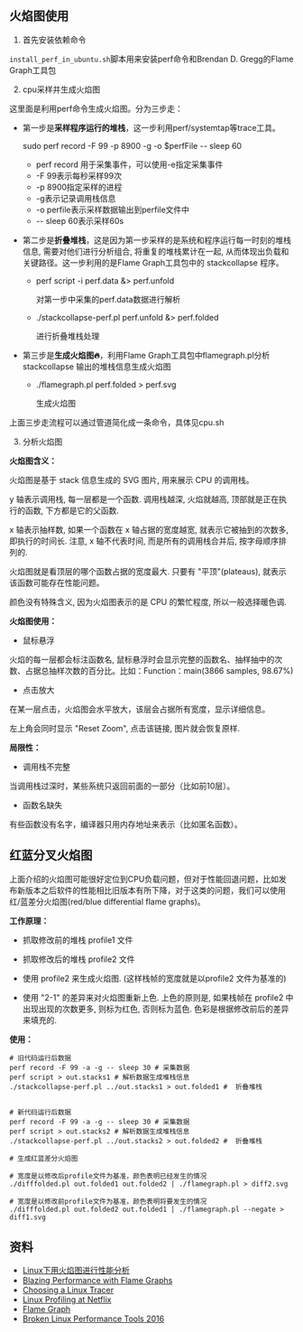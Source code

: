 ## 火焰图使用

1. 首先安装依赖命令

`install_perf_in_ubuntu.sh`脚本用来安装perf命令和Brendan D. Gregg的Flame Graph工具包

2. cpu采样并生成火焰图

这里面是利用perf命令生成火焰图。分为三步走：

- 第一步是**采样程序运行的堆栈**，这一步利用perf/systemtap等trace工具。

    sudo perf record -F 99 -p 8900 -g -o $perfFile -- sleep 60 
    - perf record 用于采集事件，可以使用-e指定采集事件
    - -F 99表示每秒采样99次
    - -p 8900指定采样的进程
    - -g表示记录调用栈信息
    - -o perfile表示采样数据输出到perfile文件中
    - -- sleep 60表示采样60s


- 第二步是**折叠堆栈**，这是因为第一步采样的是系统和程序运行每一时刻的堆栈信息, 需要对他们进行分析组合, 将重复的堆栈累计在一起, 从而体现出负载和关键路径。这一步利用的是Flame Graph工具包中的 stackcollapse 程序。

    - perf script -i perf.data &> perf.unfold

        对第一步中采集的perf.data数据进行解析
    - ./stackcollapse-perf.pl perf.unfold &> perf.folded

        进行折叠堆栈处理

- 第三步是**生成火焰图🔥**，利用Flame Graph工具包中flamegraph.pl分析stackcollapse 输出的堆栈信息生成火焰图

    - ./flamegraph.pl perf.folded > perf.svg

        生成火焰图

上面三步走流程可以通过管道简化成一条命令，具体见cpu.sh


3. 分析火焰图

**火焰图含义：**

火焰图是基于 stack 信息生成的 SVG 图片, 用来展示 CPU 的调用栈。

y 轴表示调用栈, 每一层都是一个函数. 调用栈越深, 火焰就越高, 顶部就是正在执行的函数, 下方都是它的父函数.

x 轴表示抽样数, 如果一个函数在 x 轴占据的宽度越宽, 就表示它被抽到的次数多, 即执行的时间长. 注意, x 轴不代表时间, 而是所有的调用栈合并后, 按字母顺序排列的.

火焰图就是看顶层的哪个函数占据的宽度最大. 只要有 "平顶"(plateaus), 就表示该函数可能存在性能问题。

颜色没有特殊含义, 因为火焰图表示的是 CPU 的繁忙程度, 所以一般选择暖色调.

**火焰图使用：**

- 鼠标悬浮

火焰的每一层都会标注函数名, 鼠标悬浮时会显示完整的函数名、抽样抽中的次数、占据总抽样次数的百分比。比如：Function：main(3866 samples, 98.67%)


- 点击放大

在某一层点击，火焰图会水平放大，该层会占据所有宽度，显示详细信息。

左上角会同时显示 "Reset Zoom", 点击该链接, 图片就会恢复原样.


**局限性：**

- 调用栈不完整

当调用栈过深时，某些系统只返回前面的一部分（比如前10层）。

- 函数名缺失

有些函数没有名字，编译器只用内存地址来表示（比如匿名函数）。

## 红蓝分叉火焰图

上面介绍的火焰图可能很好定位到CPU负载问题，但对于性能回退问题，比如发布新版本之后软件的性能相比旧版本有所下降，对于这类的问题，我们可以使用红/蓝差分火焰图(red/blue differential flame graphs)。

**工作原理：**

- 抓取修改前的堆栈 profile1 文件

- 抓取修改后的堆栈 profile2 文件

- 使用 profile2 来生成火焰图. (这样栈帧的宽度就是以profile2 文件为基准的)

- 使用 "2-1" 的差异来对火焰图重新上色. 上色的原则是, 如果栈帧在 profile2 中出现出现的次数更多, 则标为红色, 否则标为蓝色. 色彩是根据修改前后的差异来填充的.

**使用：**

```
# 旧代码运行后数据
perf record -F 99 -a -g -- sleep 30 # 采集数据
perf script > out.stacks1 #	解析数据生成堆栈信息
./stackcollapse-perf.pl ../out.stacks1 > out.folded1 #	折叠堆栈


# 新代码运行后数据
perf record -F 99 -a -g -- sleep 30 # 采集数据
perf script > out.stacks2 #	解析数据生成堆栈信息
./stackcollapse-perf.pl ../out.stacks2 > out.folded2 #	折叠堆栈

# 生成红蓝差分火焰图

# 宽度是以修改后profile文件为基准，颜色表明已经发生的情况
./difffolded.pl out.folded1 out.folded2 | ./flamegraph.pl > diff2.svg

# 宽度是以修改前profile文件为基准，颜色表明将要发生的情况
./difffolded.pl out.folded2 out.folded1 | ./flamegraph.pl --negate > diff1.svg
```

## 资料

- [Linux下用火焰图进行性能分析](https://github.com/gatieme/LDD-LinuxDeviceDrivers/tree/master/study/debug/tools/perf/flame_graph#linux%E4%B8%8B%E7%94%A8%E7%81%AB%E7%84%B0%E5%9B%BE%E8%BF%9B%E8%A1%8C%E6%80%A7%E8%83%BD%E5%88%86%E6%9E%90)
- [Blazing Performance with Flame Graphs](http://www.slideshare.net/brendangregg/blazing-performance-with-flame-graphs)
- [Choosing a Linux Tracer](https://www.brendangregg.com/blog/2015-07-08/choosing-a-linux-tracer.html)
- [Linux Profiling at Netflix](http://www.slideshare.net/brendangregg/scale2015-linux-perfprofiling)
- [Flame Graph](https://github.com/brendangregg/FlameGraph)
- [Broken Linux Performance Tools 2016](https://www.slideshare.net/brendangregg/broken-linux-performance-tools-2016?next_slideshow=1)